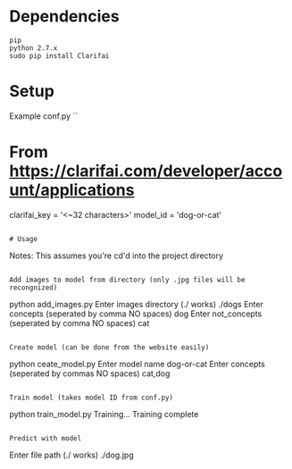 # Dependencies
```
pip
python 2.7.x
sudo pip install Clarifai
```

# Setup

Example conf.py
``
# From https://clarifai.com/developer/account/applications

clarifai_key = '<~32 characters>'
model_id = 'dog-or-cat'
```

# Usage 

```
Notes:
This assumes you're cd'd into the project directory
```

Add images to model from directory (only .jpg files will be recongnized)
```
python add_images.py
Enter images directory (./ works)
./dogs
Enter concepts (seperated by comma NO spaces)
dog
Enter not_concepts (seperated by comma NO spaces)
cat
```

Create model (can be done from the website easily)
```
python ceate_model.py
Enter model name
dog-or-cat
Enter concepts (seperated by commas NO spaces)
cat,dog
```

Train model (takes model ID from conf.py)
```
python train_model.py
Training...
Training complete
```

Predict with model
```
Enter file path (./ works)
./dog.jpg
```